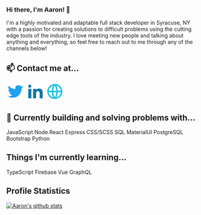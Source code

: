 ### Hi there, I'm Aaron! 👋

I'm a highly motivated and adaptable full stack developer in Syracuse, NY with a passion for creating solutions to difficult problems using the cutting edge tools of the industry. I love meeting new people and talking about anything and everything, so feel free to reach out to me through any of the channels below!

## 📫 Contact me at...

<a target="_" href="https://twitter.com/UpstateCoder91"><img src="/images/twitter.svg" alt="twitter-logo"/></a> <a target="_" href="https://www.linkedin.com/in/aarongillies/"><img src="/images/linkedIn.svg"  alt="ln-logo"/></a> <a target="_" href="https://www.aarongillies.dev"><img src="/images/web.svg" alt="web-logo"/></a>

## 🔭 Currently building and solving problems with...

JavaScript Node
React Express
CSS/SCSS SQL
MaterialUI PostgreSQL
Bootstrap Python

## Things I'm currently learning...

TypeScript Firebase
Vue GraphQL

## Profile Statistics

[![Aaron's github stats](https://github-readme-stats.vercel.app/api?username=Hail91&theme=gotham&hide=stars)](https://github.com/anuraghazra/github-readme-stats)
